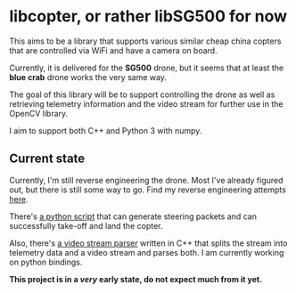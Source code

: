 # libcopter, or rather libSG500 for now

This aims to be a library that supports various similar cheap
china copters that are controlled via WiFi and have a camera on
board.

Currently, it is delivered for the **SG500** drone, but it seems
that at least the **blue crab** drone works the very same way.

The goal of this library will be to support controlling the drone
as well as retrieving telemetry information and the video stream
for further use in the OpenCV library.

I aim to support both C++ and Python 3 with numpy.

## Current state

Currently, I'm still reverse engineering the drone. Most I've
already figured out, but there is still some way to go. Find
my reverse engineering attempts [here](reverse_engineering).

There's [a python script](dronecontrol) that can generate
steering packets and can successfully take-off and land
the copter.

Also, there's [a video stream parser](parse_tcpstream) written
in C++ that splits the stream into telemetry data and a video
stream and parses both. I am currently working on python bindings.

**This project is in a _very_ early state, do not expect much
from it yet.**
